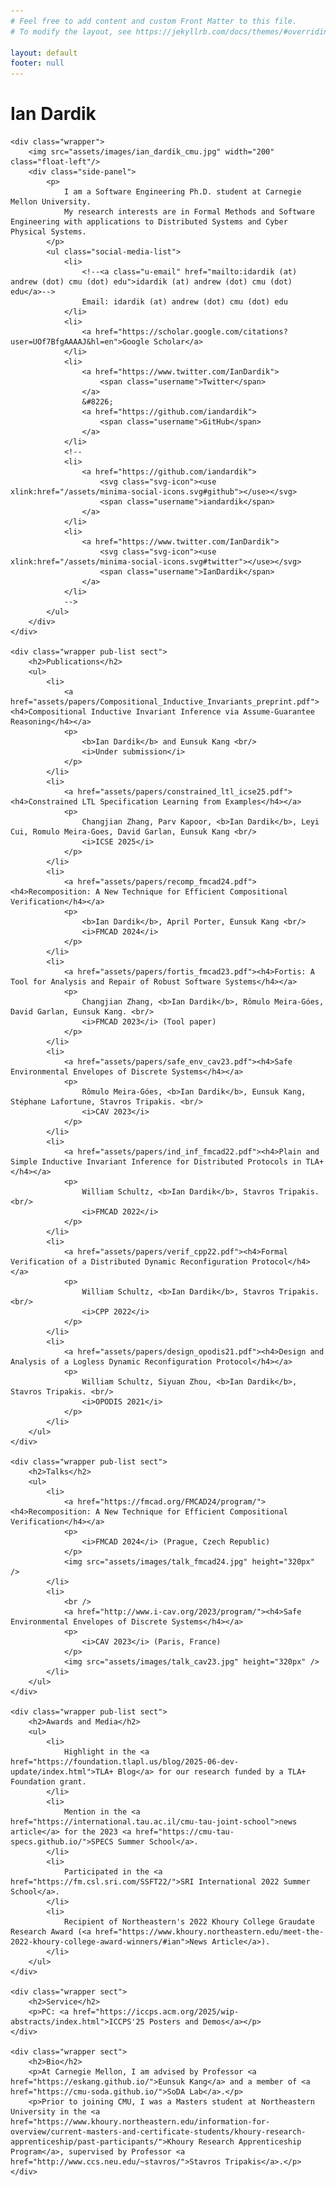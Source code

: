 ```yaml
---
# Feel free to add content and custom Front Matter to this file.
# To modify the layout, see https://jekyllrb.com/docs/themes/#overriding-theme-defaults

layout: default
footer: null
---
```

<html>
  <head>
    <meta charset="utf-8">
    <title>{{ page.title }}</title>
    <link rel="stylesheet" href="/assets/styles/mystyle.css"/>
  </head>
  <body>
    <div class="wrapper">
        <h1 class="ian">Ian Dardik</h1>
    </div>

    <div class="wrapper">
        <img src="assets/images/ian_dardik_cmu.jpg" width="200" class="float-left"/>
        <div class="side-panel">
            <p>
                I am a Software Engineering Ph.D. student at Carnegie Mellon University.
                My research interests are in Formal Methods and Software Engineering with applications to Distributed Systems and Cyber Physical Systems.
            </p>
            <ul class="social-media-list">
                <li>
                    <!--<a class="u-email" href="mailto:idardik (at) andrew (dot) cmu (dot) edu">idardik (at) andrew (dot) cmu (dot) edu</a>-->
                    Email: idardik (at) andrew (dot) cmu (dot) edu
                </li>
                <li>
                    <a href="https://scholar.google.com/citations?user=UOf7BfgAAAAJ&hl=en">Google Scholar</a>
                </li>
                <li>
                    <a href="https://www.twitter.com/IanDardik">
                        <span class="username">Twitter</span>
                    </a>
                    &#8226;
                    <a href="https://github.com/iandardik">
                        <span class="username">GitHub</span>
                    </a>
                </li>
                <!--
                <li>
                    <a href="https://github.com/iandardik">
                        <svg class="svg-icon"><use xlink:href="/assets/minima-social-icons.svg#github"></use></svg>
                        <span class="username">iandardik</span>
                    </a>
                </li>
                <li>
                    <a href="https://www.twitter.com/IanDardik">
                        <svg class="svg-icon"><use xlink:href="/assets/minima-social-icons.svg#twitter"></use></svg>
                        <span class="username">IanDardik</span>
                    </a>
                </li>
                -->
            </ul>
        </div>
    </div>

    <div class="wrapper pub-list sect">
        <h2>Publications</h2>
        <ul>
            <li>
                <a href="assets/papers/Compositional_Inductive_Invariants_preprint.pdf"><h4>Compositional Inductive Invariant Inference via Assume-Guarantee Reasoning</h4></a>
                <p>
                    <b>Ian Dardik</b> and Eunsuk Kang <br/>
                    <i>Under submission</i>
                </p>
            </li>
            <li>
                <a href="assets/papers/constrained_ltl_icse25.pdf"><h4>Constrained LTL Specification Learning from Examples</h4></a>
                <p>
                    Changjian Zhang, Parv Kapoor, <b>Ian Dardik</b>, Leyi Cui, Romulo Meira-Goes, David Garlan, Eunsuk Kang <br/>
                    <i>ICSE 2025</i>
                </p>
            </li>
            <li>
                <a href="assets/papers/recomp_fmcad24.pdf"><h4>Recomposition: A New Technique for Efficient Compositional Verification</h4></a>
                <p>
                    <b>Ian Dardik</b>, April Porter, Eunsuk Kang <br/>
                    <i>FMCAD 2024</i>
                </p>
            </li>
            <li>
                <a href="assets/papers/fortis_fmcad23.pdf"><h4>Fortis: A Tool for Analysis and Repair of Robust Software Systems</h4></a>
                <p>
                    Changjian Zhang, <b>Ian Dardik</b>, Rômulo Meira-Góes, David Garlan, Eunsuk Kang. <br/>
                    <i>FMCAD 2023</i> (Tool paper)
                </p>
            </li>
            <li>
                <a href="assets/papers/safe_env_cav23.pdf"><h4>Safe Environmental Envelopes of Discrete Systems</h4></a>
                <p>
                    Rômulo Meira-Góes, <b>Ian Dardik</b>, Eunsuk Kang, Stéphane Lafortune, Stavros Tripakis. <br/>
                    <i>CAV 2023</i>
                </p>
            </li>
            <li>
                <a href="assets/papers/ind_inf_fmcad22.pdf"><h4>Plain and Simple Inductive Invariant Inference for Distributed Protocols in TLA+</h4></a>
                <p>
                    William Schultz, <b>Ian Dardik</b>, Stavros Tripakis. <br/>
                    <i>FMCAD 2022</i>
                </p>
            </li>
            <li>
                <a href="assets/papers/verif_cpp22.pdf"><h4>Formal Verification of a Distributed Dynamic Reconfiguration Protocol</h4></a>
                <p>
                    William Schultz, <b>Ian Dardik</b>, Stavros Tripakis. <br/>
                    <i>CPP 2022</i>
                </p>
            </li>
            <li>
                <a href="assets/papers/design_opodis21.pdf"><h4>Design and Analysis of a Logless Dynamic Reconfiguration Protocol</h4></a>
                <p>
                    William Schultz, Siyuan Zhou, <b>Ian Dardik</b>, Stavros Tripakis. <br/>
                    <i>OPODIS 2021</i>
                </p>
            </li>
        </ul>
    </div>

    <div class="wrapper pub-list sect">
        <h2>Talks</h2>
        <ul>
            <li>
                <a href="https://fmcad.org/FMCAD24/program/"><h4>Recomposition: A New Technique for Efficient Compositional Verification</h4></a>
                <p>
                    <i>FMCAD 2024</i> (Prague, Czech Republic)
                </p>
                <img src="assets/images/talk_fmcad24.jpg" height="320px" />
            </li>
            <li>
                <br />
                <a href="http://www.i-cav.org/2023/program/"><h4>Safe Environmental Envelopes of Discrete Systems</h4></a>
                <p>
                    <i>CAV 2023</i> (Paris, France)
                </p>
                <img src="assets/images/talk_cav23.jpg" height="320px" />
            </li>
        </ul>
    </div>

    <div class="wrapper pub-list sect">
        <h2>Awards and Media</h2>
        <ul>
            <li>
                Highlight in the <a href="https://foundation.tlapl.us/blog/2025-06-dev-update/index.html">TLA+ Blog</a> for our research funded by a TLA+ Foundation grant.
            </li>
            <li>
                Mention in the <a href="https://international.tau.ac.il/cmu-tau-joint-school">news article</a> for the 2023 <a href="https://cmu-tau-specs.github.io/">SPECS Summer School</a>.
            </li>
            <li>
                Participated in the <a href="https://fm.csl.sri.com/SSFT22/">SRI International 2022 Summer School</a>.
            </li>
            <li>
                Recipient of Northeastern's 2022 Khoury College Graudate Research Award (<a href="https://www.khoury.northeastern.edu/meet-the-2022-khoury-college-award-winners/#ian">News Article</a>).
            </li>
        </ul>
    </div>

    <div class="wrapper sect">
        <h2>Service</h2>
        <p>PC: <a href="https://iccps.acm.org/2025/wip-abstracts/index.html">ICCPS'25 Posters and Demos</a></p>
    </div>

    <div class="wrapper sect">
        <h2>Bio</h2>
        <p>At Carnegie Mellon, I am advised by Professor <a href="https://eskang.github.io/">Eunsuk Kang</a> and a member of <a href="https://cmu-soda.github.io/">SoDA Lab</a>.</p>
        <p>Prior to joining CMU, I was a Masters student at Northeastern University in the <a href="https://www.khoury.northeastern.edu/information-for-overview/current-masters-and-certificate-students/khoury-research-apprenticeship/past-participants/">Khoury Research Apprenticeship Program</a>, supervised by Professor <a href="http://www.ccs.neu.edu/~stavros/">Stavros Tripakis</a>.</p>
    </div>
  </body>
</html>
